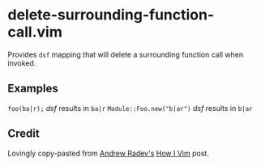 # delete-surrounding-function-call.vim

Provides `dsf` mapping that will delete a surrounding function call when invoked.

## Examples

`foo(ba|r);` *dsf* results in `ba|r`
`Module::Foo.new("b|ar")` *dsf* results in `b|ar`

## Credit

Lovingly copy-pasted from [Andrew Radev's](https://github.com/AndrewRadev) [How I Vim](http://howivim.com/2016/andrew-radev) post.
